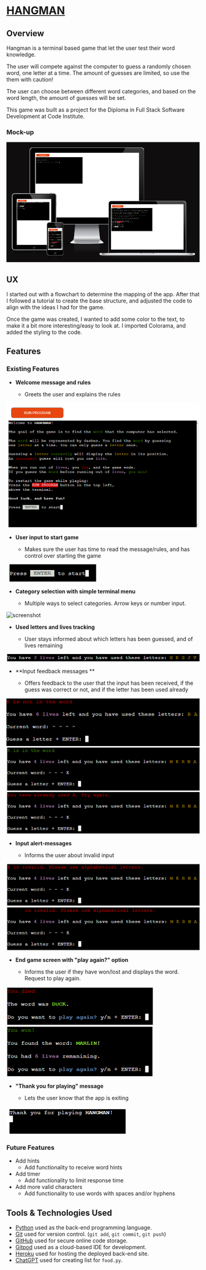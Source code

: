 # [HANGMAN](https://hangman-ci-c8eaf2c13598.herokuapp.com)
## Overview
Hangman is a terminal based game that let the user test their word knowledge.

The user will compete against the computer to guess a randomly chosen word, one letter at a time. The amount of guesses are limited, so use the them with caution!

The user can choose between different word categories, and based on the word length, the amount of guesses will be set. 

This game was built as a project for the Diploma in Full Stack Software Development at Code Institute.

### Mock-up

![screenshot](documentation/mockup.png)

## UX

I started out with a flowchart to determine the mapping of the app. After that I followed a tutorial to create the base structure, and adjusted the code to align with the ideas I had for the game.

Once the game was created, I wanted to add some color to the text, to make it a bit more interesting/easy to look at. I imported Colorama, and added the styling to the code.

## Features

### Existing Features

- **Welcome message and rules**

    - Greets the user and explains the rules

![screenshot](documentation/features/feature01.png)

- **User input to start game**

    - Makes sure the user has time to read the message/rules, and  has control over starting the game

![screenshot](documentation/features/feature02.png)

- **Category selection with simple terminal menu**

    - Multiple ways to select categories. Arrow keys or number input. 

![screenshot](documentation/feature03.png)

- **Used letters and lives tracking**

    - User stays informed about which letters has been guessed, and of lives remaining

![screenshot](documentation/features/feature04.png)

- **Input feedback messages **

    - Offers feedback to the user that the input has been received, if the guess was correct or not, and if the letter has been used already

![screenshot](documentation/features/feature05-1.png)
![screenshot](documentation/features/feature05-2.png)
![screenshot](documentation/features/feature05-3.png)

- **Input alert-messages**

    - Informs the user about invalid input

![screenshot](documentation/features/feature06-1.png)
![screenshot](documentation/features/feature06-2.png)

- **End game screen with "play again?" option**

    - Informs the user if they have won/lost and displays the word. Request to play again.

![screenshot](documentation/features/feature07-1.png)
![screenshot](documentation/features/feature07-2.png)

- **"Thank you for playing" message**

    - Lets the user know that the app is exiting

![screenshot](documentation/features/feature08.png)

### Future Features
- Add hints
    - Add functionality to receive word hints
- Add timer
    - Add functionality to limit response time
- Add more valid characters
    - Add functionality to use words with spaces and/or hyphens

## Tools & Technologies Used

- [Python](https://www.python.org) used as the back-end programming language.
- [Git](https://git-scm.com) used for version control. (`git add`, `git commit`, `git push`)
- [GitHub](https://github.com) used for secure online code storage.
- [Gitpod](https://gitpod.io) used as a cloud-based IDE for development.
- [Heroku](https://www.heroku.com) used for hosting the deployed back-end site.
- [ChatGPT](https://chat.openai.com/) used for creating list for `food.py`.

